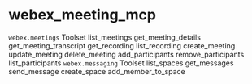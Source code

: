 # webex_meeting_mcp
`webex.meetings` Toolset
list_meetings
get_meeting_details
get_meeting_transcript
get_recording
list_recording
create_meeting
update_meeting
delete_meeting
add_participants
remove_participants
list_participants
`webex.messaging` Toolset
list_spaces
get_messages
send_message
create_space
add_member_to_space
